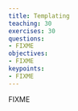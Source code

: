 ```yaml
---
title: Templating
teaching: 30
exercises: 30
questions:
- FIXME
objectives:
- FIXME
keypoints:
- FIXME
---
```

FIXME
